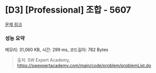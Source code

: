 # [D3] [Professional] 조합 - 5607 

[문제 링크](https://swexpertacademy.com/main/code/problem/problemDetail.do?contestProbId=AWXGKdbqczEDFAUo) 

### 성능 요약

메모리: 31,060 KB, 시간: 299 ms, 코드길이: 782 Bytes



> 출처: SW Expert Academy, https://swexpertacademy.com/main/code/problem/problemList.do